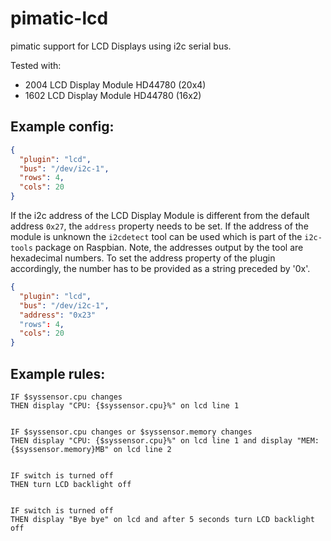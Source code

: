 pimatic-lcd
===========

pimatic support for LCD Displays using i2c serial bus.

Tested with:
* 2004 LCD Display Module HD44780 (20x4)
* 1602 LCD Display Module HD44780 (16x2)

Example config:
--------------

```json
{
  "plugin": "lcd",
  "bus": "/dev/i2c-1",
  "rows": 4,
  "cols": 20
}
```

If the i2c address of the LCD Display Module is different from the default address `0x27`, the `address` property 
needs to be set. If the address of the module is unknown the `i2cdetect` tool can be used which is part 
of the `i2c-tools` package on Raspbian. 
Note, the addresses output by the tool are hexadecimal numbers. To set the address property of the plugin 
accordingly, the number has to be provided as a string preceded by '0x'.

```json
{
  "plugin": "lcd",
  "bus": "/dev/i2c-1",
  "address": "0x23"
  "rows": 4,
  "cols": 20
}
```


Example rules:
--------------

```
IF $syssensor.cpu changes
THEN display "CPU: {$syssensor.cpu}%" on lcd line 1


IF $syssensor.cpu changes or $syssensor.memory changes
THEN display "CPU: {$syssensor.cpu}%" on lcd line 1 and display "MEM: {$syssensor.memory}MB" on lcd line 2


IF switch is turned off
THEN turn LCD backlight off


IF switch is turned off
THEN display "Bye bye" on lcd and after 5 seconds turn LCD backlight off
```